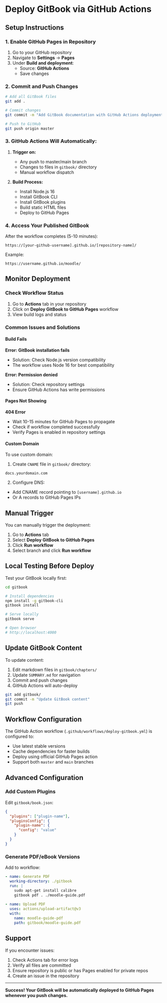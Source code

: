 # Deploy GitBook via GitHub Actions

## Setup Instructions

### 1. Enable GitHub Pages in Repository

1. Go to your GitHub repository
2. Navigate to **Settings** → **Pages**
3. Under **Build and deployment**:
   - Source: **GitHub Actions**
   - Save changes

### 2. Commit and Push Changes

```bash
# Add all GitBook files
git add .

# Commit changes
git commit -m "Add GitBook documentation with GitHub Actions deployment"

# Push to GitHub
git push origin master
```

### 3. GitHub Actions Will Automatically:

1. **Trigger on:**
   - Any push to master/main branch
   - Changes to files in `gitbook/` directory
   - Manual workflow dispatch

2. **Build Process:**
   - Install Node.js 16
   - Install GitBook CLI
   - Install GitBook plugins
   - Build static HTML files
   - Deploy to GitHub Pages

### 4. Access Your Published GitBook

After the workflow completes (5-10 minutes):

```
https://[your-github-username].github.io/[repository-name]/
```

Example:
```
https://username.github.io/moodle/
```

## Monitor Deployment

### Check Workflow Status

1. Go to **Actions** tab in your repository
2. Click on **Deploy GitBook to GitHub Pages** workflow
3. View build logs and status

### Common Issues and Solutions

#### Build Fails

**Error: GitBook installation fails**
- Solution: Check Node.js version compatibility
- The workflow uses Node 16 for best compatibility

**Error: Permission denied**
- Solution: Check repository settings
- Ensure GitHub Actions has write permissions

#### Pages Not Showing

**404 Error**
- Wait 10-15 minutes for GitHub Pages to propagate
- Check if workflow completed successfully
- Verify Pages is enabled in repository settings

#### Custom Domain

To use custom domain:

1. Create `CNAME` file in `gitbook/` directory:
```
docs.yourdomain.com
```

2. Configure DNS:
- Add CNAME record pointing to `[username].github.io`
- Or A records to GitHub Pages IPs

## Manual Trigger

You can manually trigger the deployment:

1. Go to **Actions** tab
2. Select **Deploy GitBook to GitHub Pages**
3. Click **Run workflow**
4. Select branch and click **Run workflow**

## Local Testing Before Deploy

Test your GitBook locally first:

```bash
cd gitbook

# Install dependencies
npm install -g gitbook-cli
gitbook install

# Serve locally
gitbook serve

# Open browser
# http://localhost:4000
```

## Update GitBook Content

To update content:

1. Edit markdown files in `gitbook/chapters/`
2. Update `SUMMARY.md` for navigation
3. Commit and push changes
4. GitHub Actions will auto-deploy

```bash
git add gitbook/
git commit -m "Update GitBook content"
git push
```

## Workflow Configuration

The GitHub Action workflow (`.github/workflows/deploy-gitbook.yml`) is configured to:

- Use latest stable versions
- Cache dependencies for faster builds
- Deploy using official GitHub Pages action
- Support both `master` and `main` branches

## Advanced Configuration

### Add Custom Plugins

Edit `gitbook/book.json`:
```json
{
  "plugins": ["plugin-name"],
  "pluginsConfig": {
    "plugin-name": {
      "config": "value"
    }
  }
}
```

### Generate PDF/eBook Versions

Add to workflow:
```yaml
- name: Generate PDF
  working-directory: ./gitbook
  run: |
    sudo apt-get install calibre
    gitbook pdf . ./moodle-guide.pdf
    
- name: Upload PDF
  uses: actions/upload-artifact@v3
  with:
    name: moodle-guide-pdf
    path: gitbook/moodle-guide.pdf
```

## Support

If you encounter issues:
1. Check Actions tab for error logs
2. Verify all files are committed
3. Ensure repository is public or has Pages enabled for private repos
4. Create an issue in the repository

---

**Success! Your GitBook will be automatically deployed to GitHub Pages whenever you push changes.**